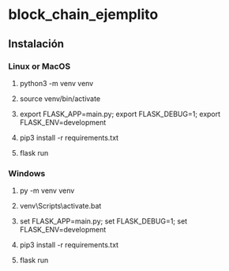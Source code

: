 # block_chain_ejemplito

## Instalación

### Linux or MacOS

1. python3 -m venv venv
   
2. source venv/bin/activate
   
3. export FLASK_APP=main.py;
   export FLASK_DEBUG=1;
   export FLASK_ENV=development
   
4. pip3 install -r requirements.txt

5. flask run

### Windows
1. py -m venv venv 

2. venv\Scripts\activate.bat

3. set FLASK_APP=main.py;
   set FLASK_DEBUG=1;
   set FLASK_ENV=development
   
4. pip3 install -r requirements.txt

5. flask run
